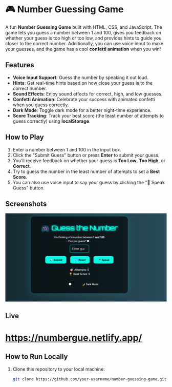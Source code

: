 # 🎮 Number Guessing Game

A fun **Number Guessing Game** built with HTML, CSS, and JavaScript. The game lets you guess a number between 1 and 100, gives you feedback on whether your guess is too high or too low, and provides hints to guide you closer to the correct number. Additionally, you can use voice input to make your guesses, and the game has a cool **confetti animation** when you win!

## Features
- **Voice Input Support**: Guess the number by speaking it out loud.
- **Hints**: Get real-time hints based on how close your guess is to the correct number.
- **Sound Effects**: Enjoy sound effects for correct, high, and low guesses.
- **Confetti Animation**: Celebrate your success with animated confetti when you guess correctly.
- **Dark Mode**: Toggle dark mode for a better night-time experience.
- **Score Tracking**: Track your best score (the least number of attempts to guess correctly) using **localStorage**.

## How to Play
1. Enter a number between 1 and 100 in the input box.
2. Click the "Submit Guess" button or press **Enter** to submit your guess.
3. You'll receive feedback on whether your guess is **Too Low**, **Too High**, or **Correct**.
4. Try to guess the number in the least number of attempts to set a **Best Score**.
5. You can also use voice input to say your guess by clicking the "🎤 Speak Guess" button.

## Screenshots

![Game Screenshot](game1.png)

## Live
# https://numbergue.netlify.app/

## How to Run Locally
1. Clone this repository to your local machine:

   ```bash
   git clone https://github.com/your-username/number-guessing-game.git

